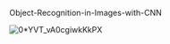 Object-Recognition-in-Images-with-CNN

![0*YVT_vA0cgiwkKkPX](https://user-images.githubusercontent.com/64656686/208174608-eafda7e7-318d-4e42-b59a-13e35d16ee46.png)

